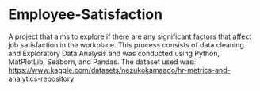 # Employee-Satisfaction
A project that aims to explore if there are any significant factors that affect job satisfaction in the workplace. This process consists of data cleaning and Exploratory Data Analysis and was conducted using Python, MatPlotLib, Seaborn, and Pandas.
The dataset used was: https://www.kaggle.com/datasets/nezukokamaado/hr-metrics-and-analytics-repository
